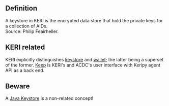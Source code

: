 ## Definition
A keystore in KERI is the encrypted data store that hold the private keys for a collection of AIDs.\
Source: Philip Feairheller.

## KERI related
KERI explicitly distinguishes [keystore](keystore.md) and [wallet](wallet.md); the latter being a superset of the former. [Keep](keep.md) is KERI's and ACDC's user interface with Keripy agent API as a back end.

## Beware
A [Java Keystore](https://en.wikipedia.org/wiki/Java_KeyStore) is a non-related concept!